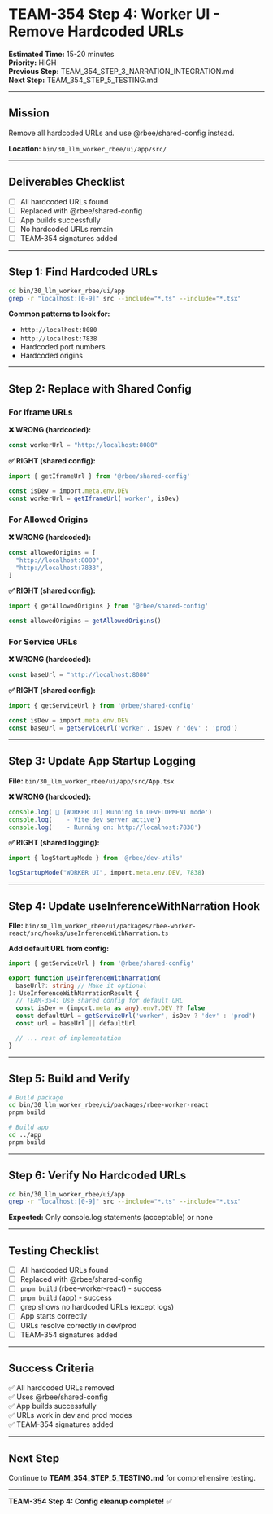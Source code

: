 # TEAM-354 Step 4: Worker UI - Remove Hardcoded URLs

**Estimated Time:** 15-20 minutes  
**Priority:** HIGH  
**Previous Step:** TEAM_354_STEP_3_NARRATION_INTEGRATION.md  
**Next Step:** TEAM_354_STEP_5_TESTING.md

---

## Mission

Remove all hardcoded URLs and use @rbee/shared-config instead.

**Location:** `bin/30_llm_worker_rbee/ui/app/src/`

---

## Deliverables Checklist

- [ ] All hardcoded URLs found
- [ ] Replaced with @rbee/shared-config
- [ ] App builds successfully
- [ ] No hardcoded URLs remain
- [ ] TEAM-354 signatures added

---

## Step 1: Find Hardcoded URLs

```bash
cd bin/30_llm_worker_rbee/ui/app
grep -r "localhost:[0-9]" src --include="*.ts" --include="*.tsx"
```

**Common patterns to look for:**
- `http://localhost:8080`
- `http://localhost:7838`
- Hardcoded port numbers
- Hardcoded origins

---

## Step 2: Replace with Shared Config

### For Iframe URLs

**❌ WRONG (hardcoded):**
```typescript
const workerUrl = "http://localhost:8080"
```

**✅ RIGHT (shared config):**
```typescript
import { getIframeUrl } from '@rbee/shared-config'

const isDev = import.meta.env.DEV
const workerUrl = getIframeUrl('worker', isDev)
```

### For Allowed Origins

**❌ WRONG (hardcoded):**
```typescript
const allowedOrigins = [
  "http://localhost:8080",
  "http://localhost:7838",
]
```

**✅ RIGHT (shared config):**
```typescript
import { getAllowedOrigins } from '@rbee/shared-config'

const allowedOrigins = getAllowedOrigins()
```

### For Service URLs

**❌ WRONG (hardcoded):**
```typescript
const baseUrl = "http://localhost:8080"
```

**✅ RIGHT (shared config):**
```typescript
import { getServiceUrl } from '@rbee/shared-config'

const isDev = import.meta.env.DEV
const baseUrl = getServiceUrl('worker', isDev ? 'dev' : 'prod')
```

---

## Step 3: Update App Startup Logging

**File:** `bin/30_llm_worker_rbee/ui/app/src/App.tsx`

**❌ WRONG (hardcoded):**
```typescript
console.log('🔧 [WORKER UI] Running in DEVELOPMENT mode')
console.log('   - Vite dev server active')
console.log('   - Running on: http://localhost:7838')
```

**✅ RIGHT (shared logging):**
```typescript
import { logStartupMode } from '@rbee/dev-utils'

logStartupMode("WORKER UI", import.meta.env.DEV, 7838)
```

---

## Step 4: Update useInferenceWithNarration Hook

**File:** `bin/30_llm_worker_rbee/ui/packages/rbee-worker-react/src/hooks/useInferenceWithNarration.ts`

**Add default URL from config:**

```typescript
import { getServiceUrl } from '@rbee/shared-config'

export function useInferenceWithNarration(
  baseUrl?: string // Make it optional
): UseInferenceWithNarrationResult {
  // TEAM-354: Use shared config for default URL
  const isDev = (import.meta as any).env?.DEV ?? false
  const defaultUrl = getServiceUrl('worker', isDev ? 'dev' : 'prod')
  const url = baseUrl || defaultUrl

  // ... rest of implementation
}
```

---

## Step 5: Build and Verify

```bash
# Build package
cd bin/30_llm_worker_rbee/ui/packages/rbee-worker-react
pnpm build

# Build app
cd ../app
pnpm build
```

---

## Step 6: Verify No Hardcoded URLs

```bash
cd bin/30_llm_worker_rbee/ui/app
grep -r "localhost:[0-9]" src --include="*.ts" --include="*.tsx"
```

**Expected:** Only console.log statements (acceptable) or none

---

## Testing Checklist

- [ ] All hardcoded URLs found
- [ ] Replaced with @rbee/shared-config
- [ ] `pnpm build` (rbee-worker-react) - success
- [ ] `pnpm build` (app) - success
- [ ] grep shows no hardcoded URLs (except logs)
- [ ] App starts correctly
- [ ] URLs resolve correctly in dev/prod
- [ ] TEAM-354 signatures added

---

## Success Criteria

✅ All hardcoded URLs removed  
✅ Uses @rbee/shared-config  
✅ App builds successfully  
✅ URLs work in dev and prod modes  
✅ TEAM-354 signatures added

---

## Next Step

Continue to **TEAM_354_STEP_5_TESTING.md** for comprehensive testing.

---

**TEAM-354 Step 4: Config cleanup complete!** ✅

